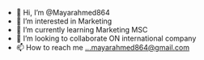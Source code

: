 - 👋 Hi, I’m @Mayarahmed864
- 👀 I’m interested in Marketing 
- 🌱 I’m currently learning Marketing MSC
- 💞️ I’m looking to collaborate ON international company
- 📫 How to reach me ...mayarahmed864@gmail.com 

<!---
Mayarahmed864/Mayarahmed864 is a ✨ special ✨ repository because its `README.md` (this file) appears on your GitHub profile.
You can click the Preview link to take a look at your changes.
--->
